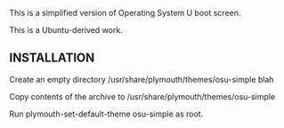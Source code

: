 This is a simplified version of Operating System U boot screen.

This is a Ubuntu-derived work.

INSTALLATION
------------

Create an empty directory /usr/share/plymouth/themes/osu-simple
blah

Copy contents of the archive to /usr/share/plymouth/themes/osu-simple

Run plymouth-set-default-theme osu-simple as root.


